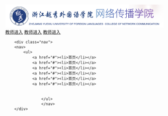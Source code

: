 <!doctype html>
<html>
<head>
<meta charset="utf-8">
<title>网传官网</title>
<link rel="stylesheet" type="text/css" href="style.css" />
</head>

<body>
<div class="content">
	<div class="header">
    <img src="logo.png">
    <div class="quickLink">
    	<a href="#">教师进入</a>
        <a href="#">教师进入</a>
        <a href="#">教师进入</a>
       </div>
         </div>
           </div>
       
     
        <div class="nav">
        <nav>
        	<ul>
            	<a href="#"><li>首页</li></a>
                <a href="#"><li>首页</li></a>
                <a href="#"><li>首页</li></a>
                <a href="#"><li>首页</li></a>
                <a href="#"><li>首页</li></a>
                <a href="#"><li>首页</li></a>
              
              
                	</ul>
                    </nav>
    	</div>
</body>
</html>
